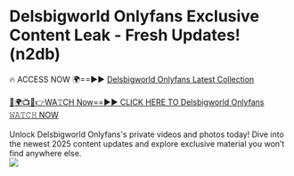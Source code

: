 # Delsbigworld Onlyfans Exclusive Content Leak - Fresh Updates! (n2db)

🔥 ACCESS NOW 🌍==►► <a href="https://tinyurl.com/kvy9nzfs" rel="nofollow">Delsbigworld Onlyfans Latest Collection</a>
<br><br>
[🔴🌍📺📱👉WA𝚃CH Now==►► CLICK HERE TO Delsbigworld Onlyfans 𝚆𝙰𝚃𝙲𝙷 NOW](https://tinyurl.com/kvy9nzfs)
<br><br>
Unlock Delsbigworld Onlyfans's private videos and photos today! Dive into the newest 2025 content updates and explore exclusive material you won’t find anywhere else.
<br>
<a href="https://tinyurl.com/kvy9nzfs" rel="nofollow" data-target="animated-image.originalLink"><img src="https://camo.githubusercontent.com/8a4f000d20f83aca3bf7ec5f350d767afa0574a8a352519fd8cfa583a6f93a33/68747470733a2f2f692e696d6775722e636f6d2f644a486b345a712e676966" data-canonical-src="https://i.imgur.com/dJHk4Zq.gif" style="max-width: 100%; display: inline-block;" data-target="animated-image.originalImage"></a>
<br>
